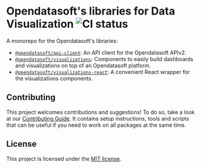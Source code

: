 # Opendatasoft's libraries for Data Visualization ![CI status](https://github.com/opendatasoft/ods-dataviz-sdk/workflows/CI/badge.svg)

A monorepo for the Opendatasoft's libraries:

- [`@opendatasoft/api-client`](packages/api-client/): An API client for the Opendatasoft APIv2.
- [`@opendatasoft/visualizations`](packages/visualizations/): Components to easily build dashboards and visualizations on top of an Opendatasoft platform.
- [`@opendatasoft/visualizations-react`](packages/visualizations-react/): A convenient React wrapper for the visualizations components.

## Contributing

This project welcomes contributions and suggestions! To do so, take a look at our [Contributing Guide](CONTRIBUTING.md). It contains setup instructions, tools and scripts that can be useful if you need to work on all packages at the same time.

## License

This project is licensed under the [MIT license](LICENSE).
